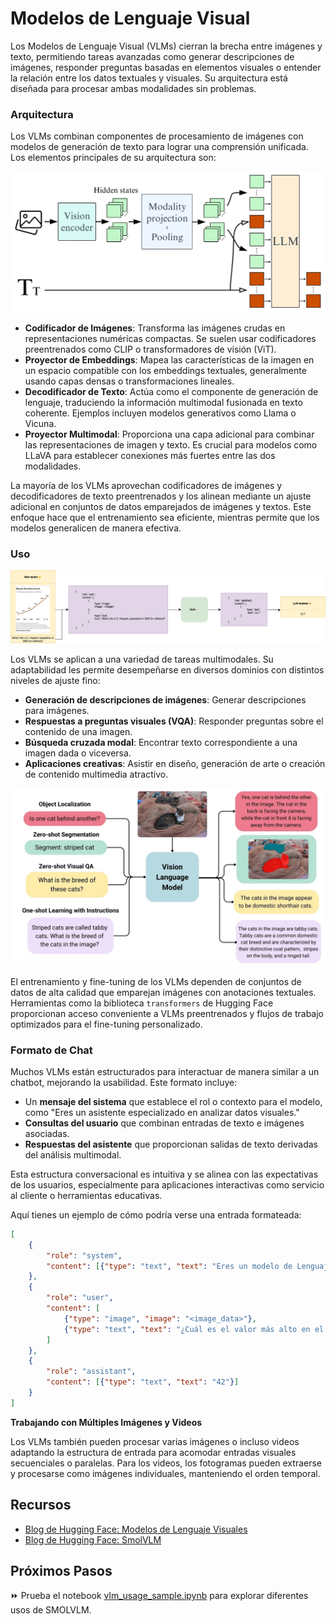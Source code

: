 # Modelos de Lenguaje Visual

Los Modelos de Lenguaje Visual (VLMs) cierran la brecha entre imágenes y texto, permitiendo tareas avanzadas como generar descripciones de imágenes, responder preguntas basadas en elementos visuales o entender la relación entre los datos textuales y visuales. Su arquitectura está diseñada para procesar ambas modalidades sin problemas.

### Arquitectura

Los VLMs combinan componentes de procesamiento de imágenes con modelos de generación de texto para lograr una comprensión unificada. Los elementos principales de su arquitectura son:

![Arquitectura de VLM](./images/VLM_Architecture.png)

- **Codificador de Imágenes**: Transforma las imágenes crudas en representaciones numéricas compactas. Se suelen usar codificadores preentrenados como CLIP o transformadores de visión (ViT).
- **Proyector de Embeddings**: Mapea las características de la imagen en un espacio compatible con los embeddings textuales, generalmente usando capas densas o transformaciones lineales.
- **Decodificador de Texto**: Actúa como el componente de generación de lenguaje, traduciendo la información multimodal fusionada en texto coherente. Ejemplos incluyen modelos generativos como Llama o Vicuna.
- **Proyector Multimodal**: Proporciona una capa adicional para combinar las representaciones de imagen y texto. Es crucial para modelos como LLaVA para establecer conexiones más fuertes entre las dos modalidades.

La mayoría de los VLMs aprovechan codificadores de imágenes y decodificadores de texto preentrenados y los alinean mediante un ajuste adicional en conjuntos de datos emparejados de imágenes y textos. Este enfoque hace que el entrenamiento sea eficiente, mientras permite que los modelos generalicen de manera efectiva.

### Uso

![Proceso de VLM](./images/VLM_Process.png)

Los VLMs se aplican a una variedad de tareas multimodales. Su adaptabilidad les permite desempeñarse en diversos dominios con distintos niveles de ajuste fino:

- **Generación de descripciones de imágenes**: Generar descripciones para imágenes.
- **Respuestas a preguntas visuales (VQA)**: Responder preguntas sobre el contenido de una imagen.
- **Búsqueda cruzada modal**: Encontrar texto correspondiente a una imagen dada o viceversa.
- **Aplicaciones creativas**: Asistir en diseño, generación de arte o creación de contenido multimedia atractivo.

![Uso de VLM](./images/VLM_Usage.png)

El entrenamiento y fine-tuning de los VLMs dependen de conjuntos de datos de alta calidad que emparejan imágenes con anotaciones textuales. Herramientas como la biblioteca `transformers` de Hugging Face proporcionan acceso conveniente a VLMs preentrenados y flujos de trabajo optimizados para el fine-tuning personalizado.

### Formato de Chat

Muchos VLMs están estructurados para interactuar de manera similar a un chatbot, mejorando la usabilidad. Este formato incluye:

- Un **mensaje del sistema** que establece el rol o contexto para el modelo, como "Eres un asistente especializado en analizar datos visuales."
- **Consultas del usuario** que combinan entradas de texto e imágenes asociadas.
- **Respuestas del asistente** que proporcionan salidas de texto derivadas del análisis multimodal.

Esta estructura conversacional es intuitiva y se alinea con las expectativas de los usuarios, especialmente para aplicaciones interactivas como servicio al cliente o herramientas educativas.

Aquí tienes un ejemplo de cómo podría verse una entrada formateada:

```json
[
    {
        "role": "system",
        "content": [{"type": "text", "text": "Eres un modelo de Lenguaje Visual especializado en interpretar datos visuales de imágenes de gráficos..."}]
    },
    {
        "role": "user",
        "content": [
            {"type": "image", "image": "<image_data>"},
            {"type": "text", "text": "¿Cuál es el valor más alto en el gráfico de barras?"}
        ]
    },
    {
        "role": "assistant",
        "content": [{"type": "text", "text": "42"}]
    }
]
```

**Trabajando con Múltiples Imágenes y Videos**

Los VLMs también pueden procesar varias imágenes o incluso videos adaptando la estructura de entrada para acomodar entradas visuales secuenciales o paralelas. Para los videos, los fotogramas pueden extraerse y procesarse como imágenes individuales, manteniendo el orden temporal.

## Recursos

- [Blog de Hugging Face: Modelos de Lenguaje Visuales](https://huggingface.co/blog/vlms)
- [Blog de Hugging Face: SmolVLM](https://huggingface.co/blog/smolvlm) 

## Próximos Pasos

⏩ Prueba el notebook [vlm_usage_sample.ipynb](./notebooks/vlm_usage_sample.ipynb) para explorar diferentes usos de SMOLVLM.
